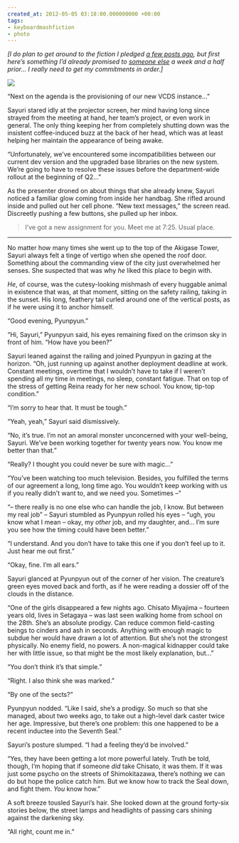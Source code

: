 ```yaml
---
created_at: 2012-05-05 03:18:00.000000000 +00:00
tags:
- keyboardmashfiction
- photo
---
```


*\[I do plan to get around to the fiction I pledged [a few posts
ago](http://blog.room208.org/post/22234122955), but first here’s
something I’d already promised to [someone
else](http://fioradorable.tumblr.com/) a week and a half prior… I really
need to get my commitments in order.\]*

![](/blog/media/tumblr_m3j4l2P0fv1qhcb4p.jpg)

“Next on the agenda is the provisioning of our new VCDS instance…”

Sayuri stared idly at the projector screen, her mind having long since
strayed from the meeting at hand, her team’s project, or even work in
general. The only thing keeping her from completely shutting down was
the insistent coffee-induced buzz at the back of her head, which was at
least helping her maintain the appearance of being awake.

“Unfortunately, we’ve encountered some incompatibilities between our
current dev version and the upgraded base libraries on the new system.
We’re going to have to resolve these issues before the department-wide
rollout at the beginning of Q2…”

As the presenter droned on about things that she already knew, Sayuri
noticed a familiar glow coming from inside her handbag. She rifled
around inside and pulled out her cell phone. “New text messages,” the
screen read. Discreetly pushing a few buttons, she pulled up her inbox.

> I’ve got a new assignment for you. Meet me at 7:25. Usual place.

------------------------------------------------------------------------

No matter how many times she went up to the top of the Akigase Tower,
Sayuri always felt a tinge of vertigo when she opened the roof door.
Something about the commanding view of the city just overwhelmed her
senses. She suspected that was why *he* liked this place to begin with.

*He*, of course, was the cutesy-looking mishmash of every huggable
animal in existence that was, at that moment, sitting on the safety
railing, taking in the sunset. His long, feathery tail curled around one
of the vertical posts, as if he were using it to anchor himself.

“Good evening, Pyunpyun.”

“Hi, Sayuri,” Pyunpyun said, his eyes remaining fixed on the crimson sky
in front of him. “How have you been?”

Sayuri leaned against the railing and joined Pyunpyun in gazing at the
horizon. “Oh, just running up against another deployment deadline at
work. Constant meetings, overtime that I wouldn’t have to take if I
weren’t spending all my time in meetings, no sleep, constant fatigue.
That on top of the stress of getting Reina ready for her new school. You
know, tip-top condition.”

“I’m sorry to hear that. It must be tough.”

“Yeah, yeah,” Sayuri said dismissively.

“No, it’s true. I’m not an amoral monster unconcerned with your
well-being, Sayuri. We’ve been working together for twenty years now.
You know me better than that.”

“Really? I thought you could never be sure with magic…”

“You’ve been watching too much television. Besides, you fulfilled the
terms of our agreement a long, long time ago. You wouldn’t keep working
with us if you really didn’t want to, and we need you. Sometimes –”

“– there really is no one else who can handle the job, I know. But
between my real job” – Sayuri stumbled as Pyunpyun rolled his eyes –
“ugh, you know what I mean – okay, my *other* job, and my daughter, and…
I’m sure you see how the timing could have been better.”

“I understand. And you don’t have to take this one if you don’t feel up
to it. Just hear me out first.”

“Okay, fine. I’m all ears.”

Sayuri glanced at Pyunpyun out of the corner of her vision. The
creature’s green eyes moved back and forth, as if he were reading a
dossier off of the clouds in the distance.

“One of the girls disappeared a few nights ago. Chisato Miyajima –
fourteen years old, lives in Setagaya – was last seen walking home from
school on the 28th. She’s an absolute prodigy. Can reduce common
field-casting beings to cinders and ash in seconds. Anything with enough
magic to subdue her would have drawn a lot of attention. But she’s not
the strongest physically. No enemy field, no powers. A non-magical
kidnapper could take her with little issue, so that might be the most
likely explanation, but…”

“You don’t think it’s that simple.”

“Right. I also think she was marked.”

“By one of the sects?”

Pyunpyun nodded. “Like I said, she’s a prodigy. So much so that she
managed, about two weeks ago, to take out a high-level dark caster twice
her age. Impressive, but there’s one problem: this one happened to be a
recent inductee into the Seventh Seal.”

Sayuri’s posture slumped. “I had a feeling they’d be involved.”

“Yes, they have been getting a lot more powerful lately. Truth be told,
though, I’m hoping that if someone *did* take Chisato, it was them. If
it was just some psycho on the streets of Shimokitazawa, there’s nothing
we can do but hope the police catch him. But we know how to track the
Seal down, and fight them. *You* know how.”

A soft breeze tousled Sayuri’s hair. She looked down at the ground
forty-six stories below, the street lamps and headlights of passing cars
shining against the darkening sky.

“All right, count me in.”

